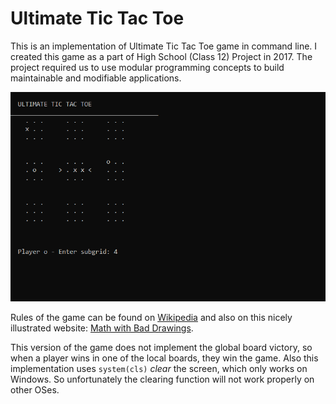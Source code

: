 # Ultimate Tic Tac Toe

This is an implementation of Ultimate Tic Tac Toe game in command line. I created this game as a part of High School (Class 12) Project in 2017. The project required us to use modular programming concepts to build maintainable and modifiable applications.

![screenshot](screenshot.png)

Rules of the game can be found on [Wikipedia](https://en.wikipedia.org/wiki/Ultimate_tic-tac-toe) and also on this nicely illustrated website: [Math with Bad Drawings](https://mathwithbaddrawings.com/2013/06/16/ultimate-tic-tac-toe/).

This version of the game does not implement the global board victory, so when a player wins in one of the local boards, they win the game.
Also this implementation uses `system(cls)` *clear* the screen, which only works on Windows. So unfortunately the clearing function will not work properly on other OSes.
